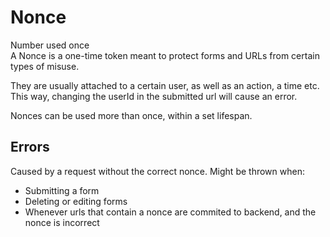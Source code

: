 # Nonce

Number used once\
A Nonce is a one-time token meant to protect forms and URLs from certain types of misuse.

They are usually attached to a certain user, as well as an action, a time etc. This way, changing the userId in the submitted url will cause an error.

Nonces can be used more than once, within a set lifespan.

## Errors

Caused by a request without the correct nonce. Might be thrown when:

* Submitting a form
* Deleting or editing forms
* Whenever urls that contain a nonce are commited to backend, and the nonce is incorrect